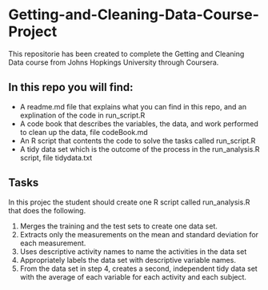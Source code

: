 # Getting-and-Cleaning-Data-Course-Project

This repositorie has been created to complete the Getting and Cleaning Data course from Johns Hopkings University through Coursera.

## In this repo you will find:

* A readme.md file that explains what you can find in this repo, and an explination of the code in run_script.R
* A code book that describes the variables, the data, and work performed to clean up the data, file codeBook.md
* An R script that contents the code to solve the tasks called run_script.R
* A tidy data set which is the outcome of the process in the run_analysis.R script, file tidydata.txt 

## Tasks
In this projec the student should create one R script called run_analysis.R that does the following.

1. Merges the training and the test sets to create one data set.
2. Extracts only the measurements on the mean and standard deviation for each measurement.
3. Uses descriptive activity names to name the activities in the data set
4. Appropriately labels the data set with descriptive variable names.
5. From the data set in step 4, creates a second, independent tidy data set with the average of each variable for each activity and each subject.


